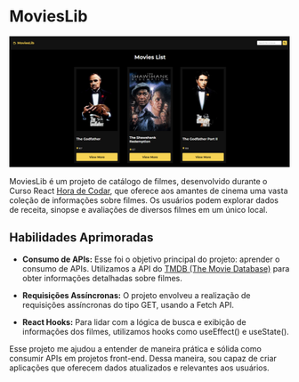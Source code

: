 # MoviesLib

<p align="center">
    <img src="https://github.com/GabrielLima5/imagens-projetos/blob/main/images/MoviesLib.png" alt="Imagem do Projeto MoviesLib">
</p>

MoviesLib é um projeto de catálogo de filmes, desenvolvido durante o Curso React <a href="https://horadecodar.com.br/">Hora de Codar</a>, que oferece aos amantes de cinema uma vasta coleção de informações sobre filmes. Os usuários podem explorar dados de receita, sinopse e avaliações de diversos filmes em um único local.

## Habilidades Aprimoradas
* **Consumo de APIs:** Esse foi o objetivo principal do projeto: aprender o consumo de APIs. Utilizamos a API do <a href="https://developer.themoviedb.org/docs">TMDB (The Movie Database)</a> para obter informações detalhadas sobre filmes. 

* **Requisições Assíncronas:** O projeto envolveu a realização de requisições assíncronas do tipo GET, usando a Fetch API. 

* **React Hooks:** Para lidar com a lógica de busca e exibição de informações dos filmes, utilizamos hooks como useEffect() e useState().

Esse projeto me ajudou a entender de maneira prática e sólida como consumir APIs em projetos front-end. Dessa maneira, sou capaz de criar aplicações que oferecem dados atualizados e relevantes aos usuários.
